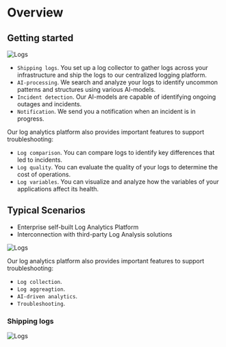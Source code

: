 # Overview


## Getting started

![Logs](./getting_started/how_it_works.png ':size=1000' )

+ `Shipping logs`. You set up a log collector to gather logs across your infrastructure and ship the logs to our centralized logging platform.
+ `AI-processing`. We search and analyze your logs to identify uncommon patterns and structures using various AI-models. 
+ `Incident detection`. Our AI-models are capable of identifying ongoing outages and incidents.
+ `Notification`. We send you a notification when an incident is in progress.

Our log analytics platform also provides important features to support troubleshooting:
+ `Log comparison`. You can compare logs to identify key differences that led to incidents. 
+ `Log quality`. You can evaluate the quality of your logs to determine the cost of operations.  
+ `Log variables`. You can visualize and analyze how the variables of your applications affect its health.    


## Typical Scenarios

+ Enterprise self-built Log Analytics Platform
+ Interconnection with third-party Log Analysis solutions

![Logs](./getting_started/logsight_architecture.png ':size=900' )

Our log analytics platform also provides important features to support troubleshooting:
+ `Log collection`. 
+ `Log aggreagtion`.  
+ `AI-driven analytics`. 
+ `Troubleshooting`. 

### Shipping logs

![Logs](./getting_started/shipping_logs.png ':size=800' )

